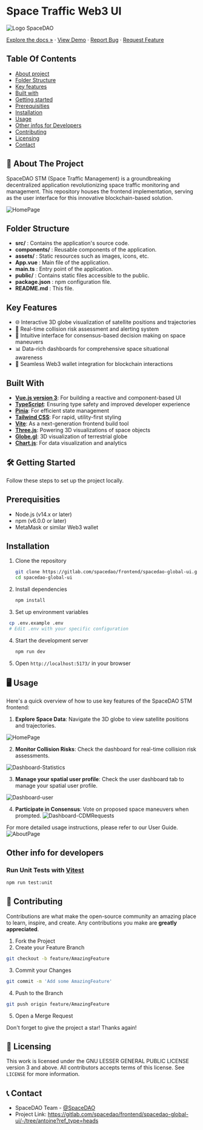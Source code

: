 # Space Traffic Web3 UI

![Logo SpaceDAO](https://spacedao.ai/static/img/spacedao-logo.png)

[Explore the docs »](https://gitlab.com/spacedao/frontend/spacedao-global-ui/-/tree/antoine?ref_type=heads)
· [View Demo](https://spacedao.ai/) · [Report Bug](https://gitlab.com/spacedao/frontend/spacedao-global-ui/-/issues) · [Request Feature](https://gitlab.com/spacedao/frontend/spacedao-global-ui/-/issues)

## Table Of Contents

- [About project](#-about-the-project)
- [Folder Structure](#folder-structure)
- [Key features](#key-features)
- [Built with](#built-with)
- [Getting started](#-getting-started)
- [Prerequisities](#-prerequisities)
- [Installation](#installation)
- [Usage](#-usage)
- [Other infos for Developers](#other-info-for-developers)
- [Contributing](#-contributing)
- [Licensing](#-licensing)
- [Contact](#-contact)

## 🚀 About The Project

SpaceDAO STM (Space Traffic Management) is a groundbreaking decentralized application revolutionizing space traffic monitoring and management. This repository houses the frontend implementation, serving as the user interface for this innovative blockchain-based solution.

![HomePage](public/screenshots/spacedao_homepage.png)

## Folder Structure

- **src/** : Contains the application's source code.
- **components/** : Reusable components of the application.
- **assets/** : Static resources such as images, icons, etc.
- **App.vue** : Main file of the application.
- **main.ts** : Entry point of the application.
- **public/** : Contains static files accessible to the public.
- **package.json** : npm configuration file.
- **README.md** : This file.

## Key Features

- 🌐 Interactive 3D globe visualization of satellite positions and trajectories
- 🚨 Real-time collision risk assessment and alerting system
- 🤝 Intuitive interface for consensus-based decision making on space maneuvers
- 📊 Data-rich dashboards for comprehensive space situational awareness
- 🔗 Seamless Web3 wallet integration for blockchain interactions

## Built With

- **[Vue.js version 3](https://vuejs.org/)**: For building a reactive and component-based UI
- **[TypeScript](https://www.typescriptlang.org/)**: Ensuring type safety and improved developer experience
- **[Pinia](https://pinia.vuejs.org/)**: For efficient state management
- **[Tailwind CSS](https://tailwindcss.com/)**: For rapid, utility-first styling
- **[Vite](https://vitejs.dev/)**: As a next-generation frontend build tool
- **[Three.js](https://threejs.org/)**: Powering 3D visualizations of space objects
- **[Globe.gl](https://globe.gl/)**: 3D visualization of terrestrial globe
- **[Chart.js](https://www.chartjs.org/)**: For data visualization and analytics

## 🛠 Getting Started

Follow these steps to set up the project locally.

## Prerequisities

- Node.js (v14.x or later)
- npm (v6.0.0 or later)
- MetaMask or similar Web3 wallet

## Installation

1. Clone the repository

   ```sh
   git clone https://gitlab.com/spacedao/frontend/spacedao-global-ui.git
   cd spacedao-global-ui
   ```

2. Install dependencies

   ```sh
   npm install
   ```

3. Set up environment variables

```sh
 cp .env.example .env
 # Edit .env with your specific configuration
```

4. Start the development server

   ```sh
   npm run dev
   ```

5. Open `http://localhost:5173/` in your browser

## 🖥 Usage

Here's a quick overview of how to use key features of the SpaceDAO STM frontend:

1. **Explore Space Data**: Navigate the 3D globe to view satellite positions and trajectories.

![HomePage](public/screenshots/spacedao_homepage.png)

2. **Monitor Collision Risks**: Check the dashboard for real-time collision risk assessments.

![Dashboard-Statistics](public/screenshots/spacedao_dashboard-3.png)

3. **Manage your spatial user profile**: Check the user dashboard tab to manage your spatial user profile.

![Dashboard-user](public/screenshots/spacedao_dashboard-1.png)

4. **Participate in Consensus**: Vote on proposed space maneuvers when prompted.
   ![Dashboard-CDMRequests](public/screenshots/spacedao_dashboard-2.png)

For more detailed usage instructions, please refer to our User Guide.
![AboutPage](public/screenshots/spacedao_aboutpage.png)

## Other info for developers

### Run Unit Tests with [Vitest](https://vitest.dev/)

```sh
npm run test:unit
```

## 🤝 Contributing

Contributions are what make the open-source community an amazing place to learn, inspire, and create. Any contributions you make are **greatly appreciated**.

1. Fork the Project
2. Create your Feature Branch

```sh
git checkout -b feature/AmazingFeature
```

3. Commit your Changes

```sh
git commit -m 'Add some AmazingFeature'
```

4. Push to the Branch

```sh
git push origin feature/AmazingFeature
```

5. Open a Merge Request

Don't forget to give the project a star! Thanks again!

## 📜 Licensing

This work is licensed under the GNU LESSER GENERAL PUBLIC LICENSE
version 3 and above. All contributors accepts terms of this license.
See `LICENSE` for more information.

## 📞 Contact

- SpaceDAO Team - [@SpaceDAO](https://www.linkedin.com/company/space-dao-ai/)
- Project Link: https://gitlab.com/spacedao/frontend/spacedao-global-ui/-/tree/antoine?ref_type=heads
